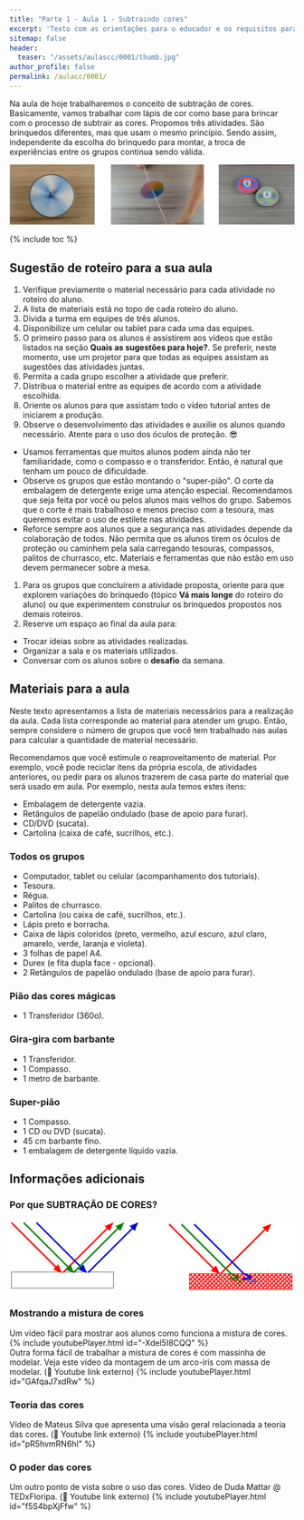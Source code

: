 ```yaml
---
title: "Parte 1 - Aula 1 - Subtraindo cores"
excerpt: 'Texto com as orientações para o educador e os requisitos para esta aula.'
sitemap: false
header: 
  teaser: "/assets/aulascc/0001/thumb.jpg" 
author_profile: false
permalink: /aulacc/0001/
---
```


Na aula de hoje trabalharemos o conceito de subtração de cores. Basicamente, vamos trabalhar com lápis de cor como base para brincar com o processo de subtrair as cores. 
Propomos três atividades. São brinquedos diferentes, mas que usam o mesmo princípio. Sendo assim, independente da escolha do brinquedo para montar, a troca de experiências entre os grupos continua sendo válida.


![Exemplos dos projetos desta aula](/assets/aulascc/0001/thumb.jpg)

{% include toc %}

## Sugestão de roteiro para a sua aula
1. Verifique previamente o material necessário para cada atividade no roteiro do aluno.
1. A lista de materiais está no topo de cada roteiro do aluno.
1. Divida a turma em equipes de três alunos.
1. Disponibilize um celular ou tablet para cada uma das equipes.
1. O primeiro passo para os alunos é assistirem aos vídeos que estão listados na seção **Quais as sugestões para hoje?**. Se preferir, neste momento, use um projetor para que todas as equipes assistam as sugestões das atividades juntas.
1. Permita a cada grupo escolher a atividade que preferir.
1. Distribua o material entre as equipes de acordo com a atividade escolhida.
1. Oriente os alunos para que assistam todo o vídeo tutorial antes de iniciarem a produção.
1. Observe o desenvolvimento das atividades e auxilie os alunos quando necessário. Atente para o uso dos óculos de proteção. :sunglasses:
  * Usamos ferramentas que muitos alunos podem ainda não ter familiaridade, como o compasso e o transferidor. Então, é natural que tenham um pouco de dificuldade.
  * Observe os grupos que estão montando o "super-pião". O corte da embalagem de detergente exige uma atenção especial. Recomendamos que seja feita por você ou pelos alunos mais velhos do grupo. Sabemos que o corte é mais trabalhoso e menos preciso com a tesoura, mas queremos evitar o uso de estilete nas atividades.
  * Reforce sempre aos alunos que a segurança nas atividades depende da colaboração de todos. Não permita que os alunos tirem os óculos de proteção ou caminhem pela sala carregando tesouras, compassos, palitos de churrasco, etc. Materiais e ferramentas que não estão em uso devem permanecer sobre a mesa.
1. Para os grupos que concluírem a atividade proposta, oriente para que explorem variações do brinquedo (tópico **Vá mais longe** do roteiro do aluno) ou que experimentem construiur os brinquedos propostos nos demais roteiros.
1. Reserve um espaço ao final da aula para:
  * Trocar ideias sobre as atividades realizadas.
  * Organizar a sala e os materiais utilizados.
  * Conversar com os alunos sobre o **desafio** da semana. 

## Materiais para a aula
Neste texto apresentamos a lista de materiais necessários para a realização da aula. Cada lista corresponde ao material para atender um grupo. Então, sempre considere o número de grupos que você tem trabalhado nas aulas para calcular a quantidade de material necessário.

Recomendamos que você estimule o reaproveitamento de material. Por exemplo, você pode reciclar itens da própria escola, de atividades anteriores, ou pedir para os alunos trazerem de casa parte do material que será usado em aula. Por exemplo, nesta aula temos estes itens:
* Embalagem de detergente vazia.
* Retângulos de papelão ondulado (base de apoio para furar).
* CD/DVD (sucata).
* Cartolina (caixa de café, sucrilhos, etc.).

### Todos os grupos
* Computador, tablet ou celular (acompanhamento dos tutoriais).
* Tesoura.
* Régua.
* Palitos de churrasco.
* Cartolina (ou caixa de café, sucrilhos, etc.).
* Lápis preto e borracha.
* Caixa de lápis coloridos (preto, vermelho, azul escuro, azul claro, amarelo, verde, laranja e violeta).
* 3 folhas de papel A4.
* Durex (e fita dupla face - opcional).
* 2 Retângulos de papelão ondulado (base de apoio para furar).

### Pião das cores mágicas
* 1 Transferidor (360o).

### Gira-gira com barbante
* 1 Transferidor.
* 1 Compasso. 
* 1 metro de barbante.

### Super-pião
* 1 Compasso.
* 1 CD ou DVD (sucata).
* 45 cm barbante fino.
* 1 embalagem de detergente líquido vazia.

## Informações adicionais
### Por que SUBTRAÇÃO DE CORES?
![Subtração de cores](/assets/aulascc/0001/subtracao-cores.jpg)
### Mostrando a mistura de cores
Um vídeo fácil para mostrar aos alunos como funciona a mistura de cores.
{% include youtubePlayer.html id="-Xdel5I8CQQ" %}
<br>
Outra forma fácil de trabalhar a mistura de cores é com massinha de modelar. Veja este vídeo da montagem de um arco-íris com massa de modelar. (:link: Youtube link externo) 
{% include youtubePlayer.html id="GAfqaJ7xdRw" %}
### Teoria das cores
Vídeo de Mateus Silva que apresenta uma visão geral relacionada a teoria das cores. (:link: Youtube link externo) 
{% include youtubePlayer.html id="pR5hvmRN6hI" %}
### O poder das cores
Um outro ponto de vista sobre o uso das cores. Vídeo de Duda Mattar @ TEDxFloripa. (:link: Youtube link externo)
{% include youtubePlayer.html id="f5S4bpXjFfw" %}